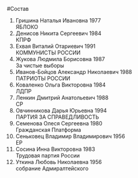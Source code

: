 #Состав
1. Гришина Наталья Ивановна 1977   
    ЯБЛОКО
2. Денисов Никита Сергеевич 1984   
    КПРФ
3. Ехвая Виталий Отариевич 1991   
    КОММУНИСТЫ РОССИИ
4. Жукова Людмила Борисовна 1987   
    За чистые выборы
5. Иванов-Бойцов Александр Николаевич 1988   
    ПАТРИОТЫ РОССИИ
6. Коваленко Ольга Викторовна 1984   
    ЛДПР
7. Ленкин Дмитрий Анатольевич 1988   
    СР
8. Овчинникова Дарья Юрьевна 1994   
    ПАРТИЯ ЗА СПРАВЕДЛИВОСТЬ
9. Семенова Олеся Сергеевна 1980   
    Гражданская Платформа
10. Сеньковец Владимир Владимирович 1956   
    ЕР
11. Сосина Инна Викторовна 1983   
    Трудовая партия России
12. Уткина Любовь Николаевна 1956   
    собрание Адмиралтейского

